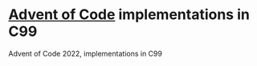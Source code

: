 # [Advent of Code](https://adventofcode.com/) implementations in C99

Advent of Code 2022, implementations in C99
